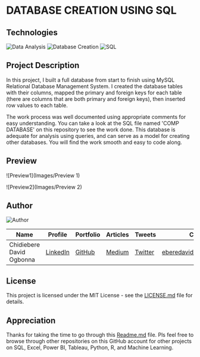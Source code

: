 # DATABASE CREATION USING SQL

## Technologies
![Data Analysis](https://img.shields.io/badge/Data-Analysis-green)
![Database Creation](https://img.shields.io/badge/Database-Creation-green)
![SQL](https://img.shields.io/badge/SQL-green)

## Project Description
In this project, I built a full database from start to finish using MySQL Relational Database Management System. I created the database tables with their columns, mapped the primary and foreign keys for each table (there are columns that are both primary and foreign keys), then inserted row values to each table.

The work process was well documented using appropriate comments for easy understanding. You can take a look at the SQL file named 'COMP DATABASE' on this repository to see the work done. This database is adequate for analysis using queries, and can serve as a model for creating other databases. You will find the work smooth and easy to code along.

## Preview

![Preview1](Images/Preview 1)

![Preview2](Images/Preview 2)

## Author

![Author](Images/Author)

| Name | Profile | Portfolio | Articles | Tweets  | Contact |
| ---- | ------- | --------- | -------- | ------  | ------- |
| Chidiebere David Ogbonna | [LinkedIn](https://www.linkedin.com/in/chidieberedavidogbonna/) | [GitHub](https://github.com/iameberedavid) | [Medium](https://eberedavid.medium.com) | [Twitter](https://twitter.com/iameberedavid) | eberedavid326@gmail.com |

## License

This project is licensed under the MIT License - see the [LICENSE.md](LICENSE.md) file for details.

## Appreciation

Thanks for taking the time to go through this [Readme.md](Readme.md) file. Pls feel free to browse through other repositories on this GitHub account for other projects on SQL, Excel, Power BI, Tableau, Python, R, and Machine Learning.
